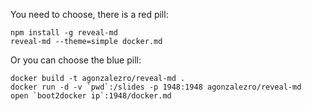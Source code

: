 You need to choose, there is a red pill:

    npm install -g reveal-md
    reveal-md --theme=simple docker.md

Or you can choose the blue pill:

    docker build -t agonzalezro/reveal-md .
    docker run -d -v `pwd`:/slides -p 1948:1948 agonzalezro/reveal-md
    open `boot2docker ip`:1948/docker.md
